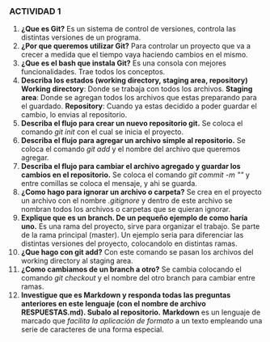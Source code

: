 ### ACTIVIDAD 1 

1. **¿Que es Git?**
Es un sistema de control de versiones, controla las distintas versiones de un programa.
2. **¿Por que queremos utilizar Git?**
Para controlar un proyecto que va a crecer a medida que el tiempo vaya haciendo cambios en el mismo.
3. **¿Que es el bash que instala Git?**
Es una consola con mejores funcionalidades. Trae todos los conceptos. 
4. **Describa los estados (working directory, staging area, repository)**
**Working directory**: Donde se trabaja con todos los archivos.
**Staging area**: Donde se agregan todos los archivos que estas preparando para el guardado.
**Repository**: Cuando ya estas decidido a poder guardar el cambio, lo envias al repositorio.
5. **Describa el flujo para crear un nuevo repositorio git.**
Se coloca el comando *git init* con el cual se inicia el proyecto.
6. **Describa el flujo para agregar un archivo simple al repositorio.**
Se coloca el comando *git add* y el nombre del archivo que queremos agregar.
7. **Describa el flujo para cambiar el archivo agregado y guardar los cambios en el repositorio.**
Se coloca el comando *git commit -m ""* y entre comillas se coloca el mensaje, y ahi se guarda.
8. **¿Como  hago para ignorar un archivo o carpeta?** 
Se crea en el proyecto un archivo con el nombre *.gitignore* y dentro de este archivo se nombran todos los archivos o carpetas que se quieran ignorar. 
9. **Explique que es un branch. De un pequeño ejemplo de como haría uno.** 
Es una rama del proyecto, sirve para organizar el trabajo. Se parte de la rama principal (master).
Un ejemplo seria para diferenciar las distintas versiones del proyecto, colocandolo en distintas ramas.
10. **¿Que hago con git add?**
Con este comando se pasan los archivos del working directory al staging area.
11. **¿Como cambiamos de un branch a otro?**
Se cambia colocando el comando *git checkout* y el nombre del otro branch para cambiar entre ramas.
12. **Investigue que es Markdown y responda todas las preguntas anteriores en este lenguaje (con el nombre de archivo RESPUESTAS.md). Subalo al repositorio.**
**Markdown** es un lenguaje de marcado que _facilita la aplicación de formato_ a un texto empleando una serie de caracteres de una forma especial.
